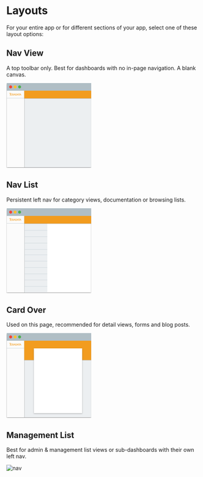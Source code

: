 # Layouts

For your entire app or for different sections of your app, select one of these layout options:

## Nav View

A top toolbar only. Best for dashboards with no in-page navigation. A blank canvas.

![nav](images/nav-view.png)


## Nav List

Persistent left nav for category views, documentation or browsing lists.

![nav](images/nav-list.png)

## Card Over

Used on this page, recommended for detail views, forms and blog posts.

![nav](images/card-over.png)

## Management List

Best for admin & management list views or sub-dashboards with their own left nav.

![nav](images/management-list.png)